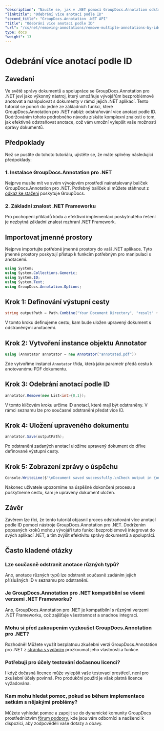```yaml
---
"description": "Naučte se, jak v .NET pomocí GroupDocs.Annotation odstranit více anotací podle ID a bez námahy tak vylepšit své možnosti správy dokumentů."
"linktitle": "Odebrání více anotací podle ID"
"second_title": "GroupDocs.Annotation .NET API"
"title": "Odebrání více anotací podle ID"
"url": "/cs/net/removing-annotations/remove-multiple-annotations-by-ids/"
type: docs
"weight": 13
---
```


# Odebrání více anotací podle ID

## Zavedení
Ve světě správy dokumentů a spolupráce se GroupDocs.Annotation pro .NET jeví jako výkonný nástroj, který umožňuje vývojářům bezproblémově anotovat a manipulovat s dokumenty v rámci jejich .NET aplikací. Tento tutoriál se ponoří do jedné ze základních funkcí, které GroupDocs.Annotation pro .NET nabízí: odstraňování více anotací podle ID. Dodržováním tohoto podrobného návodu získáte komplexní znalosti o tom, jak efektivně odstraňovat anotace, což vám umožní vylepšit vaše možnosti správy dokumentů.
## Předpoklady
Než se pustíte do tohoto tutoriálu, ujistěte se, že máte splněny následující předpoklady:
### 1. Instalace GroupDocs.Annotation pro .NET
Nejprve musíte mít ve svém vývojovém prostředí nainstalovaný balíček GroupDocs.Annotation pro .NET. Potřebný balíček si můžete stáhnout z [odkaz ke stažení](https://releases.groupdocs.com/annotation/net/) poskytuje GroupDocs.
### 2. Základní znalost .NET Frameworku
Pro pochopení příkladů kódu a efektivní implementaci poskytnutého řešení je nezbytná základní znalost rozhraní .NET Framework.

## Importovat jmenné prostory
Nejprve importujte potřebné jmenné prostory do vaší .NET aplikace. Tyto jmenné prostory poskytují přístup k funkcím potřebným pro manipulaci s anotacemi.
```csharp
using System;
using System.Collections.Generic;
using System.IO;
using System.Text;
using GroupDocs.Annotation.Options;
```

## Krok 1: Definování výstupní cesty
```csharp
string outputPath = Path.Combine("Your Document Directory", "result" + Path.GetExtension("input.pdf"));
```
V tomto kroku definujeme cestu, kam bude uložen upravený dokument s odstraněnými anotacemi.
## Krok 2: Vytvoření instance objektu Annotator
```csharp
using (Annotator annotator = new Annotator("annotated.pdf"))
```
Zde vytvoříme instanci `Annotator` třída, která jako parametr předá cestu k anotovanému PDF dokumentu.
## Krok 3: Odebrání anotací podle ID
```csharp
annotator.Remove(new List<int>{0,1});
```
V tomto klíčovém kroku určíme ID anotací, které mají být odstraněny. V rámci seznamu lze pro současné odstranění předat více ID.
## Krok 4: Uložení upraveného dokumentu
```csharp
annotator.Save(outputPath);
```
Po odstranění zadaných anotací uložíme upravený dokument do dříve definované výstupní cesty.
## Krok 5: Zobrazení zprávy o úspěchu
```csharp
Console.WriteLine($"\nDocument saved successfully.\nCheck output in {outputPath}.");
```
Nakonec uživatele upozorníme na úspěšné dokončení procesu a poskytneme cestu, kam je upravený dokument uložen.

## Závěr
Závěrem lze říci, že tento tutoriál objasnil proces odstraňování více anotací podle ID pomocí nástroje GroupDocs.Annotation pro .NET. Dodržením popsaných kroků mohou vývojáři tuto funkci bezproblémově integrovat do svých aplikací .NET, a tím zvýšit efektivitu správy dokumentů a spolupráci.
## Často kladené otázky
### Lze současně odstranit anotace různých typů?
Ano, anotace různých typů lze odstranit současně zadáním jejich příslušných ID v seznamu pro odstranění.
### Je GroupDocs.Annotation pro .NET kompatibilní se všemi verzemi .NET Frameworku?
Ano, GroupDocs.Annotation pro .NET je kompatibilní s různými verzemi .NET Frameworku, což zajišťuje všestrannost a snadnou integraci.
### Mohu si před zakoupením vyzkoušet GroupDocs.Annotation pro .NET?
Rozhodně! Můžete využít bezplatnou zkušební verzi GroupDocs.Annotation pro .NET z [stránka s vydáním](https://releases.groupdocs.com/) prozkoumat jeho vlastnosti a funkce.
### Potřebuji pro účely testování dočasnou licenci?
I když dočasná licence může vylepšit vaše testovací prostředí, není pro zkušební účely povinná. Pro produkční použití je však platná licence vyžadována.
### Kam mohu hledat pomoc, pokud se během implementace setkám s nějakými problémy?
Můžete vyhledat pomoc a zapojit se do dynamické komunity GroupDocs prostřednictvím [fórum podpory](https://forum.groupdocs.com/c/annotation/10), kde jsou vám odborníci a nadšenci k dispozici, aby zodpověděli vaše dotazy a obavy.